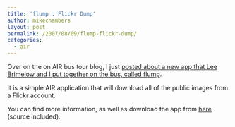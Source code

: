 ```yaml
---
title: 'flump : Flickr Dump'
author: mikechambers
layout: post
permalink: /2007/08/09/flump-flickr-dump/
categories:
  - air
---
```



Over on the on AIR bus tour blog, I just [posted about a new app that Lee Brimelow and I put together on the bus, called flump][1].

It is a simple AIR application that will download all of the public images from a Flickr account.

You can find more information, as well as download the app from [here][2] (source included).

 [1]: http://onair.adobe.com/blogs/tour/2007/08/09/new-air-app-flump-flickr-dump/
 [2]: http://code.google.com/p/onairbustour/wiki/flump